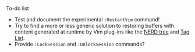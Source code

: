To-do list

 * Test and document the experimental `:RestartVim` command!
 * Try to find a more or less generic solution to restoring buffers with content generated at runtime by Vim plug-ins like the [NERD tree](http://www.vim.org/scripts/script.php?script_id=1658) and [Tag List](http://www.vim.org/scripts/script.php?script_id=273).
 * Provide `:LockSession` and `:UnlockSession` commands?
